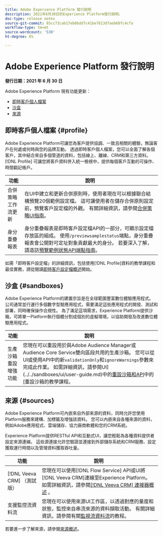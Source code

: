 ```yaml
---
title: Adobe Experience Platform 發行說明
description: 2021年6月30日的Experience Platform發行說明。
doc-type: release notes
source-git-commit: 85cc73cab17eb8bdd7c41be7813d7aeb68fc4cfa
workflow-type: tm+mt
source-wordcount: '530'
ht-degree: 6%

---
```



# Adobe Experience Platform 發行說明

**發行日期：2021 年 6 月 30 日**

Adobe Experience Platform 現有功能更新：

- [即時客戶個人檔案](#profile)
- [沙盒](#sandboxes)
- [來源](#sources)

## 即時客戶個人檔案 {#profile}

Adobe Experience Platform可讓您為客戶提供協調、一致且相關的體驗，無論客戶在何處或何時與您的品牌互動。 透過即時客戶個人檔案，您可以全面了解各個客戶，其中結合來自多個管道的資料，包括線上、離線、CRM和第三方資料。 [!DNL Profile] 可讓您將客戶資料併入統一檢視中，提供每個客戶互動的可操作、時間戳記帳戶。

| 功能 | 說明 |
| ------- | ----------- |
| 合併策略工作流更新 | 在UI中建立和更新合併原則時，使用者現在可以根據聯合結構預覽20個範例設定檔。 這可讓使用者在儲存合併原則設定前，預覽客戶設定檔的外觀。 有關詳細資訊，請參閱[合併策略UI指南](../../profile/merge-policies/ui-guide.md)。 |
| 身分重疊報表 | 身分重疊報表是即時客戶設定檔API的一部分，可顯示設定檔存放區的組成。 使用`/previewsamplestatus`端點，身分重疊報表會公開對可定址對象貢獻最大的身分。 若要深入了解，請造訪[預覽範例狀態API端點指南](../../profile/api/preview-sample-status.md)。 |

如需「即時客戶設定檔」的詳細資訊，包括使用[!DNL Profile]資料的教學課程和最佳實務，請從閱讀[即時客戶設定檔概述](../../profile/home.md)開始。

## 沙盒 {#sandboxes}

Adobe Experience Platform的建置宗旨是在全球範圍豐富數位體驗應用程式。 公司通常並行運行多個數字型驗應用程式，需要滿足這些應用程式的開發、測試和部署，同時確保操作合規性。 為了滿足這項需求，Experience Platform提供沙箱，可將單一Platform執行個體分割成個別的虛擬環境，以協助開發及改進數位體驗應用程式。

| 功能 | 說明 |
| ------- | ----------- |
| 生產沙箱重設增強功能 | 您現在可以重設用於與Adobe Audience Manager或Audience Core Service雙向區段共用的生產沙箱。 您可以從UI或使用API中的新`validationOnly`和`ignoreWarnings`參數來完成此作業。 如需詳細資訊，請參閱UI](../../sandboxes/ui/user-guide.md)中的[重設沙箱和API](../../sandboxes/api/sandboxes.md)中的[重設沙箱的教學課程。 |

## 來源 {#sources}

Adobe Experience Platform可內嵌來自外部來源的資料，同時允許您使用Platform服務來建構、加標籤及增強該資料。 您可以內嵌來自各種來源的資料，例如Adobe應用程式、雲端儲存、協力廠商軟體和您的CRM系統。

Experience Platform提供RESTful API和互動式UI，讓您輕鬆為各種資料提供者設定來源連線。 這些源連接允許您驗證並連接到外部儲存系統和CRM服務、設定獲取運行時間以及管理資料獲取吞吐量。

| 功能 | 說明 |
| ------- | ----------- |
| [!DNL Veeva CRM] （測試版） | 您現在可以使用[!DNL Flow Service] API或UI將[!DNL Veeva CRM]連線至Experience Platform。 如需詳細資訊，請參閱[[!DNL Veeva CRM] 連接器概述](../../sources/connectors/crm/veeva.md) 。 |
| 支援監控流資料流 | 您現在可以使用來源UI工作區，以透過對應的量度和狀態，監控來自串流來源的資料擷取活動。 有關詳細資訊，請參閱有關[監視流資料流](../../sources/tutorials/ui/monitor-streaming.md)的教程。 |

若要進一步了解來源，請參閱[來源概述](../../sources/home.md)。
